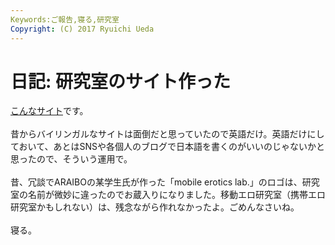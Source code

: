 ```yaml
---
Keywords:ご報告,寝る,研究室
Copyright: (C) 2017 Ryuichi Ueda
---
```


# 日記: 研究室のサイト作った
<a href="https://lab.ueda.asia">こんなサイト</a>です。<br />
<br />
昔からバイリンガルなサイトは面倒だと思っていたので英語だけ。英語だけにしておいて、あとはSNSや各個人のブログで日本語を書くのがいいのじゃないかと思ったので、そういう運用で。<br />
<br />
昔、冗談でARAIBOの某学生氏が作った「mobile erotics lab.」のロゴは、研究室の名前が微妙に違ったのでお蔵入りになりました。移動エロ研究室（携帯エロ研究室かもしれない）は、残念ながら作れなかったよ。ごめんなさいね。<br />
<br />
寝る。
